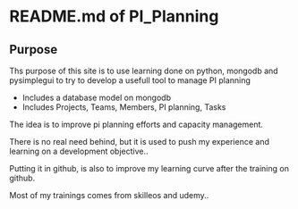 # README.md of PI_Planning

## Purpose
Ths purpose of this site is to use learning done on python, mongodb and pysimplegui to try to develop a usefull tool to manage PI planning
- Includes a database model on mongodb
- Includes Projects, Teams, Members, PI planning, Tasks

The idea is to improve pi planning efforts and capacity management.

There is no real need behind, but it is used to push my experience and learning on a development objective..

Putting it in github, is also to improve my learning curve after the training on github.

Most of my trainings comes from skilleos and udemy..
